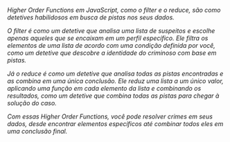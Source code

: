 _Higher Order Functions em JavaScript, como o filter e o reduce, são como detetives habilidosos em busca de pistas nos seus dados._

_O filter é como um detetive que analisa uma lista de suspeitos e escolhe apenas aqueles que se encaixam em um perfil específico. Ele filtra os elementos de uma lista de acordo com uma condição definida por você, como um detetive que descobre a identidade do criminoso com base em pistas._

_Já o reduce é como um detetive que analisa todas as pistas encontradas e as combina em uma única conclusão. Ele reduz uma lista a um único valor, aplicando uma função em cada elemento da lista e combinando os resultados, como um detetive que combina todas as pistas para chegar à solução do caso._

_Com essas Higher Order Functions, você pode resolver crimes em seus dados, desde encontrar elementos específicos até combinar todos eles em uma conclusão final._ 